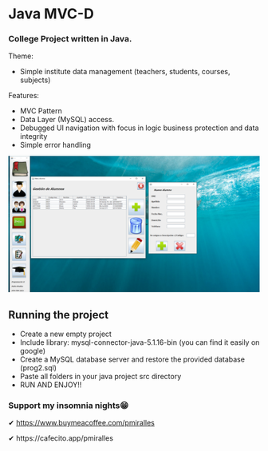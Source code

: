 # Java MVC-D

### College Project written in Java.

Theme:
- Simple institute data management (teachers, students, courses, subjects)

Features: 
- MVC Pattern 
- Data Layer (MySQL) access.
- Debugged UI navigation with focus in logic business protection and data integrity
- Simple error handling


<a href="https://github.com/p-miralles/my-images/blob/main/ProyFinalProgII.PNG?raw=true"> <img width="1200px" alt="completeMenu" src="https://github.com/p-miralles/my-images/blob/main/ProyFinalProgII.PNG?raw=true" /></a> 


## Running the project
- Create a new empty project
- Include library:  mysql-connector-java-5.1.16-bin (you can find it easily on google)
- Create a MySQL database server and restore the provided database (prog2.sql)
- Paste all folders in your java project src directory
- RUN AND ENJOY!!




### Support my insomnia nights😁
✔ https://www.buymeacoffee.com/pmiralles
<p>✔ https://cafecito.app/pmiralles</p>

